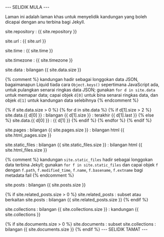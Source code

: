 --- SELIDIK MULA ---

Laman ini adalah laman khas untuk menyelidik kandungan yang
boleh dicapai dengan anu terbina bagi Jekyll.

site.repository
: {{ site.repository }}

site.url
: {{ site.url }}

site.time
: {{ site.time }}

site.timezone
: {{ site.timezone }}

site.data
: bilangan {{ site.data.size }}

{% comment %}
kandungan hadir sebagai longgokan data JSON, bagaimanapun
Liquid tiada cara `Object.keys()` sepertimana JavaScript
ada, untuk pulangkan senarai ringkas data JSON; gunakan
`for d in site.data` untuk memapar data; capai objek `d[0]`
untuk bina senarai ringkas data, dan objek `d[1]` untuk
kandungan data selebihnya
{% endcomment %}

{% if site.data.size > 0 %}
{% for d in site.data %}
{% if d[1].size > 2 %}
site.data.{{ d[0] }}
: bilangan {{ d[1].size }}
: terakhir {{ d[1].last }}
{% else %}
site.data.{{ d[0] }}
: {{ d[1] }}
{% endif %}
{% endfor %}
{% endif %}

site.pages
: bilangan {{ site.pages.size }}
: bilangan html {{ site.html_pages.size }}

site.static_files
: bilangan {{ site.static_files.size }}
: bilangan html {{ site.html_files.size }}

{% comment %}
kandungan `site.static_files` hadir sebagai longgokan data
terbina Jekyll; gunakan `for f in site.static_files` dan
capai objek `f` dengan `f.path`, `f.modified_time`,
`f.name`, `f.basename`, `f.extname` bagi metadata fail
{% endcomment %}

site.posts
: bilangan {{ site.posts.size }}

{% if site.related_posts.size > 0 %}
site.related_posts
: subset atau berkaitan site.posts
: bilangan {{ site.related_posts.size }}
{% endif %}

site.collections
: bilangan {{ site.collections.size }}
: kandungan {{ site.collections }}

{% if site.documents.size > 0 %}
site.documents
: subset site.collections
: bilangan {{ site.documents.size }}
{% endif %}
--- SELIDIK TAMAT ---
